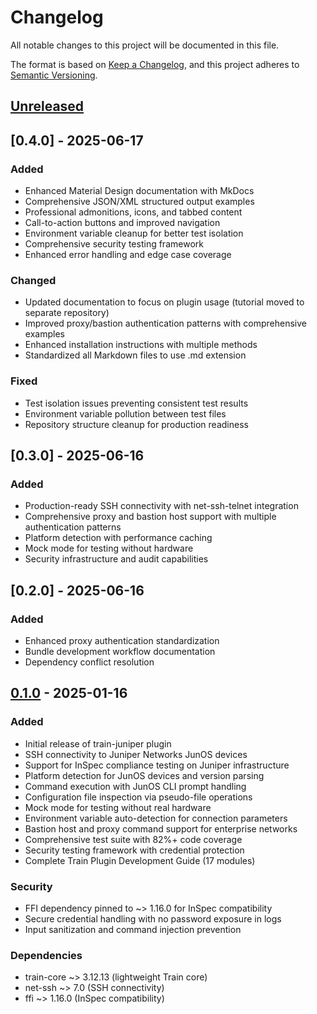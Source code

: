 # Changelog

All notable changes to this project will be documented in this file.

The format is based on [Keep a Changelog](https://keepachangelog.com/en/1.0.0/),
and this project adheres to [Semantic Versioning](https://semver.org/spec/v2.0.0.html).

## [Unreleased]

## [0.4.0] - 2025-06-17

### Added
- Enhanced Material Design documentation with MkDocs
- Comprehensive JSON/XML structured output examples
- Professional admonitions, icons, and tabbed content
- Call-to-action buttons and improved navigation
- Environment variable cleanup for better test isolation
- Comprehensive security testing framework
- Enhanced error handling and edge case coverage

### Changed  
- Updated documentation to focus on plugin usage (tutorial moved to separate repository)
- Improved proxy/bastion authentication patterns with comprehensive examples
- Enhanced installation instructions with multiple methods
- Standardized all Markdown files to use .md extension

### Fixed
- Test isolation issues preventing consistent test results
- Environment variable pollution between test files
- Repository structure cleanup for production readiness

## [0.3.0] - 2025-06-16

### Added
- Production-ready SSH connectivity with net-ssh-telnet integration
- Comprehensive proxy and bastion host support with multiple authentication patterns
- Platform detection with performance caching
- Mock mode for testing without hardware
- Security infrastructure and audit capabilities

## [0.2.0] - 2025-06-16

### Added
- Enhanced proxy authentication standardization
- Bundle development workflow documentation
- Dependency conflict resolution

## [0.1.0] - 2025-01-16

### Added
- Initial release of train-juniper plugin
- SSH connectivity to Juniper Networks JunOS devices
- Support for InSpec compliance testing on Juniper infrastructure
- Platform detection for JunOS devices and version parsing
- Command execution with JunOS CLI prompt handling
- Configuration file inspection via pseudo-file operations
- Mock mode for testing without real hardware
- Environment variable auto-detection for connection parameters
- Bastion host and proxy command support for enterprise networks
- Comprehensive test suite with 82%+ code coverage
- Security testing framework with credential protection
- Complete Train Plugin Development Guide (17 modules)

### Security
- FFI dependency pinned to ~> 1.16.0 for InSpec compatibility
- Secure credential handling with no password exposure in logs
- Input sanitization and command injection prevention

### Dependencies
- train-core ~> 3.12.13 (lightweight Train core)
- net-ssh ~> 7.0 (SSH connectivity)
- ffi ~> 1.16.0 (InSpec compatibility)

[Unreleased]: https://github.com/mitre/train-juniper/compare/v0.1.0...HEAD
[0.1.0]: https://github.com/mitre/train-juniper/releases/tag/v0.1.0